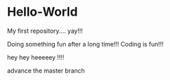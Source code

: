 # Hello-World
My first repository.... yay!!!


Doing something fun after a long time!!!
Coding is fun!!!

hey hey heeeeey !!!!

advance the master branch
